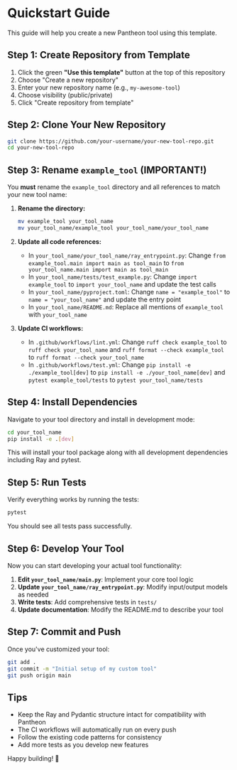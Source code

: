 # Quickstart Guide

This guide will help you create a new Pantheon tool using this template.

## Step 1: Create Repository from Template

1. Click the green **"Use this template"** button at the top of this repository
2. Choose "Create a new repository"
3. Enter your new repository name (e.g., `my-awesome-tool`)
4. Choose visibility (public/private)
5. Click "Create repository from template"

## Step 2: Clone Your New Repository

```bash
git clone https://github.com/your-username/your-new-tool-repo.git
cd your-new-tool-repo
```

## Step 3: Rename `example_tool` (IMPORTANT!)

You **must** rename the `example_tool` directory and all references to match your new tool name:

1. **Rename the directory:**
   ```bash
   mv example_tool your_tool_name
   mv your_tool_name/example_tool your_tool_name/your_tool_name
   ```

2. **Update all code references:**
   - In `your_tool_name/your_tool_name/ray_entrypoint.py`: Change `from example_tool.main import main as tool_main` to `from your_tool_name.main import main as tool_main`
   - In `your_tool_name/tests/test_example.py`: Change `import example_tool` to `import your_tool_name` and update the test calls
   - In `your_tool_name/pyproject.toml`: Change `name = "example_tool"` to `name = "your_tool_name"` and update the entry point
   - In `your_tool_name/README.md`: Replace all mentions of `example_tool` with `your_tool_name`

3. **Update CI workflows:**
   - In `.github/workflows/lint.yml`: Change `ruff check example_tool` to `ruff check your_tool_name` and `ruff format --check example_tool` to `ruff format --check your_tool_name`
   - In `.github/workflows/test.yml`: Change `pip install -e ./example_tool[dev]` to `pip install -e ./your_tool_name[dev]` and `pytest example_tool/tests` to `pytest your_tool_name/tests`

## Step 4: Install Dependencies

Navigate to your tool directory and install in development mode:

```bash
cd your_tool_name
pip install -e .[dev]
```

This will install your tool package along with all development dependencies including Ray and pytest.

## Step 5: Run Tests

Verify everything works by running the tests:

```bash
pytest
```

You should see all tests pass successfully.

## Step 6: Develop Your Tool

Now you can start developing your actual tool functionality:

1. **Edit `your_tool_name/main.py`**: Implement your core tool logic
2. **Update `your_tool_name/ray_entrypoint.py`**: Modify input/output models as needed
3. **Write tests**: Add comprehensive tests in `tests/`
4. **Update documentation**: Modify the README.md to describe your tool

## Step 7: Commit and Push

Once you've customized your tool:

```bash
git add .
git commit -m "Initial setup of my custom tool"
git push origin main
```

## Tips

- Keep the Ray and Pydantic structure intact for compatibility with Pantheon
- The CI workflows will automatically run on every push
- Follow the existing code patterns for consistency
- Add more tests as you develop new features

Happy building! 🚀